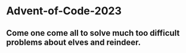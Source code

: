 # Advent-of-Code-2023

## Come one come all to solve much too difficult problems about elves and reindeer.
